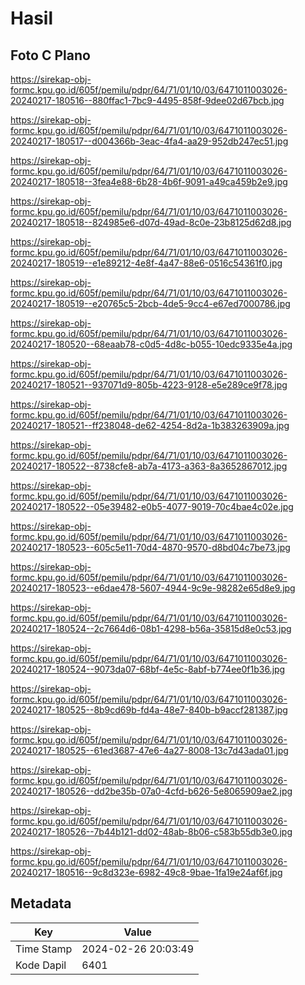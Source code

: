 # Hasil

## Foto C Plano

https://sirekap-obj-formc.kpu.go.id/605f/pemilu/pdpr/64/71/01/10/03/6471011003026-20240217-180516--880ffac1-7bc9-4495-858f-9dee02d67bcb.jpg

https://sirekap-obj-formc.kpu.go.id/605f/pemilu/pdpr/64/71/01/10/03/6471011003026-20240217-180517--d004366b-3eac-4fa4-aa29-952db247ec51.jpg

https://sirekap-obj-formc.kpu.go.id/605f/pemilu/pdpr/64/71/01/10/03/6471011003026-20240217-180518--3fea4e88-6b28-4b6f-9091-a49ca459b2e9.jpg

https://sirekap-obj-formc.kpu.go.id/605f/pemilu/pdpr/64/71/01/10/03/6471011003026-20240217-180518--824985e6-d07d-49ad-8c0e-23b8125d62d8.jpg

https://sirekap-obj-formc.kpu.go.id/605f/pemilu/pdpr/64/71/01/10/03/6471011003026-20240217-180519--e1e89212-4e8f-4a47-88e6-0516c54361f0.jpg

https://sirekap-obj-formc.kpu.go.id/605f/pemilu/pdpr/64/71/01/10/03/6471011003026-20240217-180519--e20765c5-2bcb-4de5-9cc4-e67ed7000786.jpg

https://sirekap-obj-formc.kpu.go.id/605f/pemilu/pdpr/64/71/01/10/03/6471011003026-20240217-180520--68eaab78-c0d5-4d8c-b055-10edc9335e4a.jpg

https://sirekap-obj-formc.kpu.go.id/605f/pemilu/pdpr/64/71/01/10/03/6471011003026-20240217-180521--937071d9-805b-4223-9128-e5e289ce9f78.jpg

https://sirekap-obj-formc.kpu.go.id/605f/pemilu/pdpr/64/71/01/10/03/6471011003026-20240217-180521--ff238048-de62-4254-8d2a-1b383263909a.jpg

https://sirekap-obj-formc.kpu.go.id/605f/pemilu/pdpr/64/71/01/10/03/6471011003026-20240217-180522--8738cfe8-ab7a-4173-a363-8a3652867012.jpg

https://sirekap-obj-formc.kpu.go.id/605f/pemilu/pdpr/64/71/01/10/03/6471011003026-20240217-180522--05e39482-e0b5-4077-9019-70c4bae4c02e.jpg

https://sirekap-obj-formc.kpu.go.id/605f/pemilu/pdpr/64/71/01/10/03/6471011003026-20240217-180523--605c5e11-70d4-4870-9570-d8bd04c7be73.jpg

https://sirekap-obj-formc.kpu.go.id/605f/pemilu/pdpr/64/71/01/10/03/6471011003026-20240217-180523--e6dae478-5607-4944-9c9e-98282e65d8e9.jpg

https://sirekap-obj-formc.kpu.go.id/605f/pemilu/pdpr/64/71/01/10/03/6471011003026-20240217-180524--2c7664d6-08b1-4298-b56a-35815d8e0c53.jpg

https://sirekap-obj-formc.kpu.go.id/605f/pemilu/pdpr/64/71/01/10/03/6471011003026-20240217-180524--9073da07-68bf-4e5c-8abf-b774ee0f1b36.jpg

https://sirekap-obj-formc.kpu.go.id/605f/pemilu/pdpr/64/71/01/10/03/6471011003026-20240217-180525--8b9cd69b-fd4a-48e7-840b-b9accf281387.jpg

https://sirekap-obj-formc.kpu.go.id/605f/pemilu/pdpr/64/71/01/10/03/6471011003026-20240217-180525--61ed3687-47e6-4a27-8008-13c7d43ada01.jpg

https://sirekap-obj-formc.kpu.go.id/605f/pemilu/pdpr/64/71/01/10/03/6471011003026-20240217-180526--dd2be35b-07a0-4cfd-b626-5e8065909ae2.jpg

https://sirekap-obj-formc.kpu.go.id/605f/pemilu/pdpr/64/71/01/10/03/6471011003026-20240217-180526--7b44b121-dd02-48ab-8b06-c583b55db3e0.jpg

https://sirekap-obj-formc.kpu.go.id/605f/pemilu/pdpr/64/71/01/10/03/6471011003026-20240217-180516--9c8d323e-6982-49c8-9bae-1fa19e24af6f.jpg


## Metadata

| Key        | Value               |
| ---------- | ------------------- |
| Time Stamp | 2024-02-26 20:03:49 |
| Kode Dapil | 6401                |



